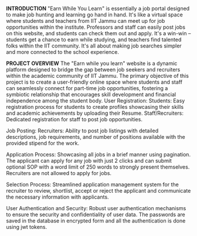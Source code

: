 **INTRODUCTION**
"Earn While You Learn" is essentially a job portal designed to make job hunting and learning go
hand in hand. It's like a virtual space where students and teachers from IIT Jammu can meet up
for job opportunities within the institute. Professors and staff can easily post jobs on this website,
and students can check them out and apply. It's a win-win – students get a chance to earn while
studying, and teachers find talented folks within the IIT community. It's all about making job
searches simpler and more connected to the school experience.

**PROJECT OVERVIEW**
The "Earn while you learn" website is a dynamic platform designed to bridge the gap
between job seekers and recruiters within the academic community of IIT Jammu. The
primary objective of this project is to create a user-friendly online space where students and
staff can seamlessly connect for part-time job opportunities, fostering a symbiotic
relationship that encourages skill development and financial independence among the student
body.
User Registration:
Students: Easy registration process for students to create profiles showcasing their skills and
academic achievements by uploading their Resume.
Staff/Recruiters: Dedicated registration for staff to post job opportunities.

Job Posting:
Recruiters: Ability to post job listings with detailed descriptions, job requirements, and
number of positions available with the provided stipend for the work.

Application Process:
Showcasing all jobs in a brief manner using pagination. The applicant can apply for any job
with just 2 clicks and can submit optional SOP with a word limit of 250 words to strongly
present themselves. Recruiters are not allowed to apply for jobs.

Selection Process:
Streamlined application management system for the recruiter to review, shortlist, accept or
reject the applicant and communicate the necessary information with applicants.

User Authentication and Security:
Robust user authentication mechanisms to ensure the security and confidentiality of user
data. The passwords are saved in the database in encrypted form and all the authentication is
done using jwt tokens.



